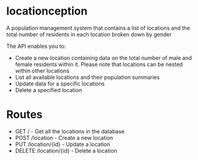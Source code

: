 # locationception
A population management system that contains a list of locations and the total number of residents in each location broken down by gender

The API enables you to:
- Create a new location containing data on the total number of male and female residents within it. Please note that locations can be nested within other locations
- List all available locations and their population summaries
- Update data for a specific locations
- Delete a specified location

# Routes
- GET / - Get all the locations in the database
- POST /location - Create a new location
- PUT /location/{id} - Update a location
- DELETE /location/{id} - Delete a location
